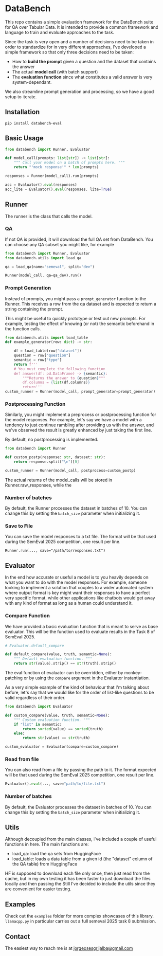 # DataBench

This repo contains a simple evaluation framework for the DataBench suite for QA over Tabular Data.
It is intended to provide a common framework and language to train and evaluate approaches to the task.

Since the task is very open and a number of decisions need to be taken in order to standardize for in
very different approaches, I've developed a simple framework so that only three decisions need to be taken:
* How to **build the prompt** given a question and the dataset that contains the answer
* The actual **model call** (with batch support)
* The **evaluation function** since what constitutes a valid answer is very system-dependant.

We also streamline prompt generation and processing, so we have a good setup to iterate.

## Installation

````
pip install databench-eval
````

## Basic Usage

```python
from databench import Runner, Evaluator

def model_call(prompts: list[str]) -> list[str]:
    """ Call your model on a batch of prompts here. """
    return "'mock response'" * len(prompts)

responses = Runner(model_call).run(prompts)

acc = Evaluator().eval(responses)
acc_lite = Evaluator().eval(responses, lite=True)
```

## Runner
The runner is the class that calls the model.

### QA
If not QA is provided, it will download the full QA set from DataBench.
You can choose any QA subset you might like, for example
```python
from databench import Runner, Evaluator
from databench.utils import load_qa

qa = load_qa(name="semeval", split="dev")

Runner(model_call, qa=qa_dev).run()
```

### Prompt Generation
Instead of prompts, you might pass a `prompt_generator` function to the Runner.
This receives a row from the qa dataset and is
expected to return a string containing the prompt.

This might be useful to quickly prototype or test out new prompts.
For example, testing the effect of knowing (or not) the semantic beforehand in
the function calls.

```python
from databench.utils import load_table
def example_generator(row: dict) -> str:

    df = load_table(row["dataset"])
    question = row["question"]
    semantic = row["type"]
    return f'''
    # You must complete the following function
    def answer(df: pd.DataFrame) -> {semantic}:
        """Returns the answer to {question}"""
        df.columns = {list(df.columns)}
        return'''
custom_runner = Runner(model_call, prompt_generator=prompt_generator)
```

### Postprocessing Function

Similarly, you might implement a preprocess or postprocessing function for the model responses.
For example, let's say we have a model with a tendency to just continue rambling after providing us with the answer, and we've observed the result is greatly enhanced by just taking the first line.

By default, no postprocessing is implemented.

```python
from databench import Runner

def custom_postp(response: str, dataset: str):
    return response.split("\n")[0]

custom_runner = Runner(model_call, postprocess=custom_postp)
```

The actual returns of the model_calls will be stored in Runner.raw_responses,
while the 

### Number of batches

By default, the Runner processes the dataset in batches of 10. You can change this by setting the `batch_size` parameter when initializing it.

### Save to File

You can save the model responses to a txt file. The format will be that used during the SemEval 2025 competition,
one result per line.
```
Runner.run(..., save="/path/to/responses.txt")
```

## Evaluator

In the end how accurate or useful a model is to you heavily depends on what you want to do with the model responses.
For example, someone looking to implement a solution that couples to a wider automated system where output format is key might want their responses
to have a perfect very specific format, while other applications like chatbots would get away with any kind of format as long as a human could
understand it.

### Compare Function
We have provided a basic evaluation function that is meant to serve as base evaluator.
This will be the function used to evaluate results in the Task 8 of SemEval 2025.

```python
# Evaluator.default_compare

def default_compare(value, truth, semantic=None):
    """ Default evaluation function. """
    return str(value).strip() == str(truth).strip()
```

The eval function of evaluator can be overridden, either by monkey-patching or by using the `compare` argument in the Evaluator instantiation.

As a very simple example of the kind of behaviour that I'm talking about before, let's say that we would like for the order of list-like questions to be valid regardless of their order.

```python
from databench import Evaluator

def custom_compare(value, truth, semantic=None):
    """ Custom evaluation function. """
    if "list" in semantic:
        return sorted(value) == sorted(truth)
    else:
        return str(value) == str(truth)

custom_evaluator = Evaluator(compare=custom_compare)
```


### Read from file

You can also read from a file by passing the path to it.
The format expected will be that used during the SemEval 2025 competition,
one result per line.
```python
Evaluator().eval(..., save="path/to/file.txt")
```

### Number of batches

By default, the Evaluator processes the dataset in batches of 10. You can change this by setting the `batch_size` parameter when initializing it.


## Utils

Although decoupled from the main classes, I've included a couple of useful functions in here.
The main functions are:

* load_qa: load the qa sets from HuggingFace
* load_table: loads a data table from a given id (the "dataset" column of the QA table) from HuggingFace

HF is supposed to download each file only once, then just read from the cache, but in my own testing it has been
faster to just download the files locally and then passing the 
Still I've decided to include the utils since they are convenient for easier testing.

## Examples

Check out the `examples` folder for more complex showcases of this library.
`llamacpp.py` in particular carries out a full semeval 2025 task 8 submission.

## Contact

The easiest way to reach me is at jorgeosesgrijalba@gmail.com